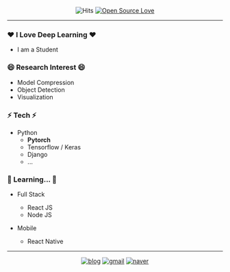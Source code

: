 <div align=center>

![Hits](https://hits.seeyoufarm.com/api/count/incr/badge.svg?url=https://github.com/jjeamin)
[![Open Source Love](https://badges.frapsoft.com/os/v1/open-source.svg?v=103)](https://github.com/jjeamin)

</div>

-----

### ❤️ I Love Deep Learning ❤️

- I am a Student

### 😄 Research Interest 😄

- Model Compression
- Object Detection
- Visualization

### ⚡ Tech ⚡

- Python
   + **Pytorch**
   + Tensorflow / Keras
   + Django
   + ...

### 🤔 Learning... 🤔

- Full Stack
  + React JS
  + Node JS
 
- Mobile
  + React Native

------

<div align=center>

[![blog](https://img.shields.io/badge/Blog-Here-blue?style=for-the-badge)](https://jjeamin.github.io/)
[![gmail](https://img.shields.io/badge/Gmail-Here-red?style=for-the-badge)](mailto:woalsdl600@gmail.com)
[![naver](https://img.shields.io/badge/Naver-Here-green?style=for-the-badge)](mailto:woalsdl500@naver.com)

</div>

